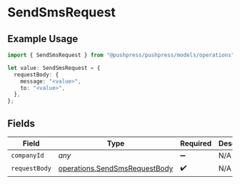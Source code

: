 # SendSmsRequest

## Example Usage

```typescript
import { SendSmsRequest } from "@pushpress/pushpress/models/operations";

let value: SendSmsRequest = {
  requestBody: {
    message: "<value>",
    to: "<value>",
  },
};
```

## Fields

| Field                                                                          | Type                                                                           | Required                                                                       | Description                                                                    |
| ------------------------------------------------------------------------------ | ------------------------------------------------------------------------------ | ------------------------------------------------------------------------------ | ------------------------------------------------------------------------------ |
| `companyId`                                                                    | *any*                                                                          | :heavy_minus_sign:                                                             | N/A                                                                            |
| `requestBody`                                                                  | [operations.SendSmsRequestBody](../../models/operations/sendsmsrequestbody.md) | :heavy_check_mark:                                                             | N/A                                                                            |
